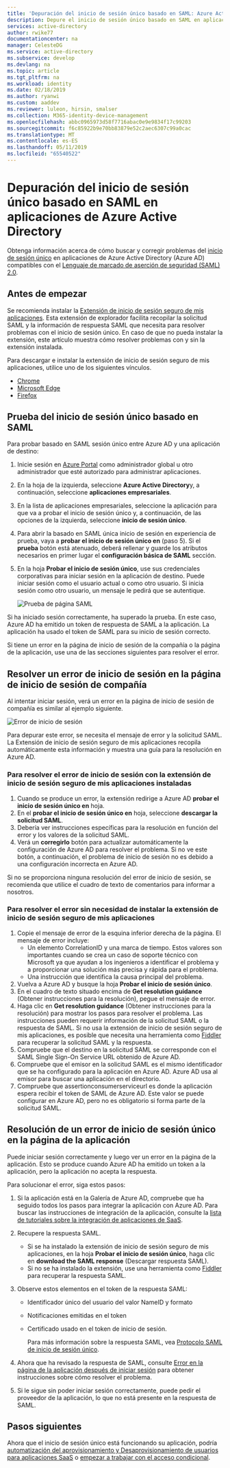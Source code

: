 ```yaml
---
title: 'Depuración del inicio de sesión único basado en SAML: Azure Active Directory | Microsoft Docs'
description: Depure el inicio de sesión único basado en SAML en aplicaciones de Azure Active Directory.
services: active-directory
author: rwike77
documentationcenter: na
manager: CelesteDG
ms.service: active-directory
ms.subservice: develop
ms.devlang: na
ms.topic: article
ms.tgt_pltfrm: na
ms.workload: identity
ms.date: 02/18/2019
ms.author: ryanwi
ms.custom: aaddev
ms.reviewer: luleon, hirsin, smalser
ms.collection: M365-identity-device-management
ms.openlocfilehash: abbc0965973d58f7716abac0e9e9834f17c99203
ms.sourcegitcommit: f6c85922b9e70bb83879e52c2aec6307c99a0cac
ms.translationtype: MT
ms.contentlocale: es-ES
ms.lasthandoff: 05/11/2019
ms.locfileid: "65540522"
---
```

# <a name="debug-saml-based-single-sign-on-to-applications-in-azure-active-directory"></a>Depuración del inicio de sesión único basado en SAML en aplicaciones de Azure Active Directory

Obtenga información acerca de cómo buscar y corregir problemas del [inicio de sesión único](../manage-apps/what-is-single-sign-on.md) en aplicaciones de Azure Active Directory (Azure AD) compatibles con el [Lenguaje de marcado de aserción de seguridad (SAML) 2.0](https://en.wikipedia.org/wiki/Security_Assertion_Markup_Language). 

## <a name="before-you-begin"></a>Antes de empezar

Se recomienda instalar la [Extensión de inicio de sesión seguro de mis aplicaciones](../user-help/my-apps-portal-end-user-troubleshoot.md#im-having-trouble-installing-the-my-apps-secure-sign-in-extension). Esta extensión de explorador facilita recopilar la solicitud SAML y la información de respuesta SAML que necesita para resolver problemas con el inicio de sesión único. En caso de que no pueda instalar la extensión, este artículo muestra cómo resolver problemas con y sin la extensión instalada.

Para descargar e instalar la extensión de inicio de sesión seguro de mis aplicaciones, utilice uno de los siguientes vínculos.

- [Chrome](https://go.microsoft.com/fwlink/?linkid=866367)
- [Microsoft Edge](https://go.microsoft.com/fwlink/?linkid=845176)
- [Firefox](https://go.microsoft.com/fwlink/?linkid=866366)


## <a name="test-saml-based-single-sign-on"></a>Prueba del inicio de sesión único basado en SAML

Para probar basado en SAML sesión único entre Azure AD y una aplicación de destino:

1. Inicie sesión en [Azure Portal](https://portal.azure.com) como administrador global u otro administrador que esté autorizado para administrar aplicaciones.
1. En la hoja de la izquierda, seleccione **Azure Active Directory**y, a continuación, seleccione **aplicaciones empresariales**. 
1. En la lista de aplicaciones empresariales, seleccione la aplicación para que va a probar el inicio de sesión único y, a continuación, de las opciones de la izquierda, seleccione **inicio de sesión único**.
1. Para abrir la basado en SAML única inicio de sesión en experiencia de prueba, vaya a **probar el inicio de sesión único en** (paso 5). Si el **prueba** botón está atenuado, deberá rellenar y guarde los atributos necesarios en primer lugar el **configuración básica de SAML** sección.
1. En la hoja **Probar el inicio de sesión único**, use sus credenciales corporativas para iniciar sesión en la aplicación de destino. Puede iniciar sesión como el usuario actual o como otro usuario. Si inicia sesión como otro usuario, un mensaje le pedirá que se autentique.

    ![Prueba de página SAML](./media/howto-v1-debug-saml-sso-issues/test-single-sign-on.png)


Si ha iniciado sesión correctamente, ha superado la prueba. En este caso, Azure AD ha emitido un token de respuesta de SAML a la aplicación. La aplicación ha usado el token de SAML para su inicio de sesión correcto.

Si tiene un error en la página de inicio de sesión de la compañía o la página de la aplicación, use una de las secciones siguientes para resolver el error.


## <a name="resolve-a-sign-in-error-on-your-company-sign-in-page"></a>Resolver un error de inicio de sesión en la página de inicio de sesión de compañía

Al intentar iniciar sesión, verá un error en la página de inicio de sesión de compañía es similar al ejemplo siguiente.

![Error de inicio de sesión](./media/howto-v1-debug-saml-sso-issues/error.png)

Para depurar este error, se necesita el mensaje de error y la solicitud SAML. La Extensión de inicio de sesión seguro de mis aplicaciones recopila automáticamente esta información y muestra una guía para la resolución en Azure AD. 

### <a name="to-resolve-the-sign-in-error-with-the-my-apps-secure-sign-in-extension-installed"></a>Para resolver el error de inicio de sesión con la extensión de inicio de sesión seguro de mis aplicaciones instaladas

1. Cuando se produce un error, la extensión redirige a Azure AD **probar el inicio de sesión único en** hoja. 
1. En el **probar el inicio de sesión único en** hoja, seleccione **descargar la solicitud SAML**. 
1. Debería ver instrucciones específicas para la resolución en función del error y los valores de la solicitud SAML.
1. Verá un **corregirlo** botón para actualizar automáticamente la configuración de Azure AD para resolver el problema. Si no ve este botón, a continuación, el problema de inicio de sesión no es debido a una configuración incorrecta en Azure AD.

Si no se proporciona ninguna resolución del error de inicio de sesión, se recomienda que utilice el cuadro de texto de comentarios para informar a nosotros.

### <a name="to-resolve-the-error-without-installing-the-my-apps-secure-sign-in-extension"></a>Para resolver el error sin necesidad de instalar la extensión de inicio de sesión seguro de mis aplicaciones

1. Copie el mensaje de error de la esquina inferior derecha de la página. El mensaje de error incluye:
    - Un elemento CorrelationID y una marca de tiempo. Estos valores son importantes cuando se crea un caso de soporte técnico con Microsoft ya que ayudan a los ingenieros a identificar el problema y a proporcionar una solución más precisa y rápida para el problema.
    - Una instrucción que identifica la causa principal del problema.
1. Vuelva a Azure AD y busque la hoja **Probar el inicio de sesión único**.
1. En el cuadro de texto situado encima de **Get resolution guidance** (Obtener instrucciones para la resolución), pegue el mensaje de error.
1. Haga clic en **Get resolution guidance** (Obtener instrucciones para la resolución) para mostrar los pasos para resolver el problema. Las instrucciones pueden requerir información de la solicitud SAML o la respuesta de SAML. Si no usa la extensión de inicio de sesión seguro de mis aplicaciones, es posible que necesita una herramienta como [Fiddler](https://www.telerik.com/fiddler) para recuperar la solicitud SAML y la respuesta.
1. Compruebe que el destino en la solicitud SAML se corresponde con el SAML Single Sign-On Service URL obtenido de Azure AD.
1. Compruebe que el emisor en la solicitud SAML es el mismo identificador que se ha configurado para la aplicación en Azure AD. Azure AD usa al emisor para buscar una aplicación en el directorio.
1. Compruebe que assertionconsumerserviceurl es donde la aplicación espera recibir el token de SAML de Azure AD. Este valor se puede configurar en Azure AD, pero no es obligatorio si forma parte de la solicitud SAML.


## <a name="resolve-a-sign-in-error-on-the-application-page"></a>Resolución de un error de inicio de sesión único en la página de la aplicación

Puede iniciar sesión correctamente y luego ver un error en la página de la aplicación. Esto se produce cuando Azure AD ha emitido un token a la aplicación, pero la aplicación no acepta la respuesta.   

Para solucionar el error, siga estos pasos:

1. Si la aplicación está en la Galería de Azure AD, compruebe que ha seguido todos los pasos para integrar la aplicación con Azure AD. Para buscar las instrucciones de integración de la aplicación, consulte la [lista de tutoriales sobre la integración de aplicaciones de SaaS](../saas-apps/tutorial-list.md).
1. Recupere la respuesta SAML.
    - Si se ha instalado la extensión de inicio de sesión seguro de mis aplicaciones, en la hoja **Probar el inicio de sesión único**, haga clic en **download the SAML response** (Descargar respuesta SAML).
    - Si no se ha instalado la extensión, use una herramienta como [Fiddler](https://www.telerik.com/fiddler) para recuperar la respuesta SAML. 
1. Observe estos elementos en el token de la respuesta SAML:
   - Identificador único del usuario del valor NameID y formato
   - Notificaciones emitidas en el token
   - Certificado usado en el token de inicio de sesión. 

     Para más información sobre la respuesta SAML, vea [Protocolo SAML de inicio de sesión único](single-sign-on-saml-protocol.md).

1. Ahora que ha revisado la respuesta de SAML, consulte [Error en la página de la aplicación después de iniciar sesión](../manage-apps/application-sign-in-problem-application-error.md) para obtener instrucciones sobre cómo resolver el problema. 
1. Si le sigue sin poder iniciar sesión correctamente, puede pedir el proveedor de la aplicación, lo que no está presente en la respuesta de SAML.


## <a name="next-steps"></a>Pasos siguientes

Ahora que el inicio de sesión único está funcionando su aplicación, podría [automatización del aprovisionamiento y Desaprovisionamiento de usuarios para aplicaciones SaaS](../manage-apps/user-provisioning.md) o [empezar a trabajar con el acceso condicional](../conditional-access/app-based-conditional-access.md).
